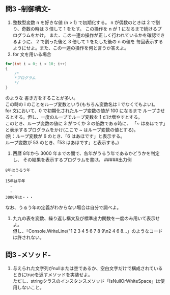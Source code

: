 ## 問3 -制御構文-
1. 整数型変数 n を好きな値 (n > 1) で初期化する。
n が偶数のときは 2 で割り、奇数の時は 3 倍して 1 をたす。
この操作を n が 1 になるまで続けるプログラムをかけ。
また、この一連の操作が正しく行われているかを確認できるように、
2 で割った後と 3 倍して 1 をたした後の n の値を
毎回表示するようにせよ。また、この一連の操作を何と言うか答えよ。
1. for 文を用いる場合
```csharp
for(int i = 0; i < 10; i++)
{
    /*
    *プログラム
    */
}  
```
のような
書き方をすることが多い。  
この時の i のことをループ変数という(もちろん変数名は i でなくてもよい)。  
for 文において、0 で初期化されたループ変数の値が 100 になるまで
ループさせるとする。但し、一度のループでループ変数を 1 だけ増やすとする。  
このとき、ループ変数の値に 3 がつくか 3 の倍数である時に、
「~ はあほです」と表示するプログラムをかけ(ここで ~ はループ変数の値とする)。  
 (例：ループ変数が 6 のとき、「6 はあほです」と表示する。  
 ループ変数が 53 のとき、「53 はあほです」と表示する。)
1. 西暦 8年から 3000 年までの間で、各年がうるう年であるかどうかを判定し、
その結果を表示するプログラムを書け。
#####出力例
```
8年はうるう年
　・
15年は平年
　・
　・
3000年は・・・
```
なお、うるう年の定義がわからない場合は自分で調べよ。
1. 九九の表を変数、繰り返し構文及び標準出力関数を一度のみ用いて表示せよ。  
但し、「Console.WriteLine("1 2 3 4 5 6 7 8 9\n2 4 6 8...」のようなコードは許されない。

## 問3 -メソッド-
1. 与えられた文字列がnullまたは空であるか、空白文字だけで構成されているときにtrueを返すメソッドを実装せよ。  
ただし、stringクラスのインスタンスメソッド「IsNullOrWhiteSpace」は使用しないこと。
